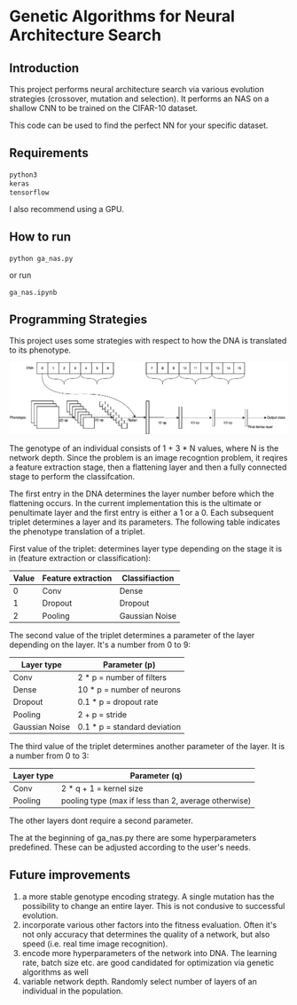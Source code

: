 # Genetic Algorithms for Neural Architecture Search

## Introduction
This project performs neural architecture search via various evolution strategies (crossover, mutation and selection).  It performs an NAS on a shallow CNN to be trained on the CIFAR-10 dataset.

This code can be used to find the perfect NN for your specific dataset.

## Requirements

    python3
    keras
    tensorflow
    
I also recommend using a GPU. 

## How to run

    python ga_nas.py
    
or run

    ga_nas.ipynb

## Programming Strategies
This project uses some strategies with respect to how the DNA is translated to its phenotype.

![Translation scheme](https://github.com/justinmacp/NAS_via_GeneticAlgorithms/blob/master/GenotoPheno.png)

The genotype of an individual consists of 1 + 3 * N values, where N is the network depth. Since the problem is an image recogntion problem, it reqires a feature extraction stage, then a flattening layer and then a fully connected stage to perform the classifcation.

The first entry in the DNA determines the layer number before which the flattening occurs. In the current implementation this is the ultimate or penultimate layer and the first entry is either a 1 or a 0. Each subsequent triplet determines a layer and its parameters. The following table indicates the phenotype translation of a triplet.

First value of the triplet: determines layer type depending on the stage it is in (feature extraction or classification):

| Value | Feature extraction | Classifiaction |
| --- | --- | --- |
| 0 | Conv | Dense |
| 1 | Dropout | Dropout |
| 2 | Pooling | Gaussian Noise |

The second value of the triplet determines a parameter of the layer depending on the layer. It's a number from 0 to 9:

| Layer type | Parameter (p) |
| --- | --- | 
| Conv | 2 * p = number of filters |
| Dense | 10 * p = number of neurons |
| Dropout | 0.1 * p = dropout rate |
| Pooling | 2 + p = stride |
| Gaussian Noise | 0.1 * p = standard deviation |

The third value of the triplet determines another parameter of the layer. It is a number from 0 to 3:

| Layer type | Parameter (q) |
| --- | --- | 
| Conv | 2 * q + 1 = kernel size |
| Pooling | pooling type (max if less than 2, average otherwise) |

The other layers dont require a second parameter. 

The at the beginning of ga_nas.py there are some hyperparameters predefined. These can be adjusted according to the user's needs. 

## Future improvements

1. a more stable genotype encoding strategy. A single mutation has the possibility to change an entire layer. This is not condusive to successful evolution.
2. incorporate various other factors into the fitness evaluation. Often it's not only accuracy that determines the quality of a network, but also speed (i.e. real time image recognition).
3. encode more hyperparameters of the network into DNA. The learning rate, batch size etc. are good candidated for optimization via genetic algorithms as well
4. variable network depth. Randomly select number of layers of an individual in the population.
